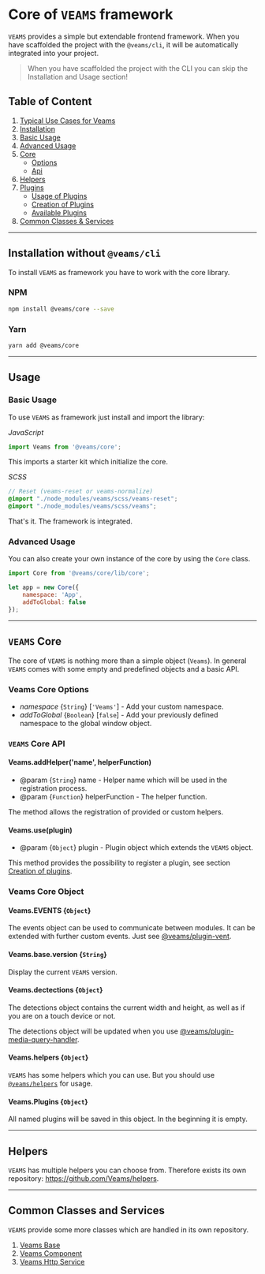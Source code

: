 [//]: # ({{#wrapWith "content-section"}})

[//]: #     ({{#wrapWith "grid-row"}})
[//]: #         ({{#wrapWith "grid-col" colClasses="is-col-mobile-l-8"}})

# Core of `VEAMS` framework

`VEAMS` provides a simple but extendable frontend framework. When you have scaffolded the project with the `@veams/cli`, it will be automatically integrated into your project.

> When you have scaffolded the project with the CLI you can skip the Installation and Usage section!

## Table of Content

1. [Typical Use Cases for Veams](#typical-use-cases)
1. [Installation](#installation)
1. [Basic Usage](#basic-usage)
1. [Advanced Usage](#advanced-usage)
1. [Core](#veams-core)
    - [Options](#veams-core-options)
    - [Api](#veams-core-api)
1. [Helpers](#veams-helpers)
1. [Plugins](#plugins)
    - [Usage of Plugins](#usage-of-plugins)
    - [Creation of Plugins](#creation-of-plugins)
    - [Available Plugins](#available-plugins)
1. [Common Classes & Services](#common-classes-and-services)

----------------

## Installation without `@veams/cli`

To install `VEAMS` as framework you have to work with the core library. 

### NPM 

``` bash
npm install @veams/core --save
```

### Yarn 

``` bash
yarn add @veams/core 
```

----------------

## Usage 

### Basic Usage

To use `VEAMS` as framework just install and import the library: 

_JavaScript_

``` js
import Veams from '@veams/core';
```

This imports a starter kit which initialize the core. 

_SCSS_

``` scss
// Reset (veams-reset or veams-normalize)
@import "./node_modules/veams/scss/veams-reset";
@import "./node_modules/veams/scss/veams";
```

That's it. The framework is integrated.

### Advanced Usage 

You can also create your own instance of the core by using the `Core` class. 

``` js
import Core from '@veams/core/lib/core';

let app = new Core({
    namespace: 'App',
    addToGlobal: false
});
```

----------

## `VEAMS` Core

The core of `VEAMS` is nothing more than a simple object (`Veams`). In general `VEAMS` comes with some empty and predefined objects and a basic API.

### Veams Core Options

- _namespace_ {`String`} [`'Veams'`] - Add your custom namespace.
- _addToGlobal_ {`Boolean`} [`false`] - Add your previously defined namespace to the global window object.

### `VEAMS` Core API

#### Veams.addHelper('name', helperFunction)

* @param {`String`} name - Helper name which will be used in the registration process.
* @param {`Function`} helperFunction - The helper function.

The method allows the registration of provided or custom helpers.

#### Veams.use(plugin)

* @param {`Object`} plugin - Plugin object which extends the `VEAMS` object.

This method provides the possibility to register a plugin, see section [Creation of plugins](creation-of-plugins).

### Veams Core Object

#### Veams.EVENTS {`Object`}

The events object can be used to communicate between modules. 
It can be extended with further custom events. Just see [@veams/plugin-vent](https://github.com/Veams/plugin-vent).

#### Veams.base.version {`String`}

Display the current `VEAMS` version.

#### Veams.dectections {`Object`}

The detections object contains the current width and height, as well as if you are on a touch device or not.

The detections object will be updated when you use [@veams/plugin-media-query-handler](https://github.com/Veams/plugin-media-query-handler).

#### Veams.helpers {`Object`}

`VEAMS` has some helpers which you can use. But you should use [`@veams/helpers`](https://github.com/Veams/helpers) for usage.

#### Veams.Plugins {`Object`}

All named plugins will be saved in this object. In the beginning it is empty.

---------------

## Helpers

`VEAMS` has multiple helpers you can choose from. Therefore exists its own repository: https://github.com/Veams/helpers.

------------- 

## Common Classes and Services

`VEAMS` provide some more classes which are handled in its own repository.

1. [Veams Base](https://github.com/Veams/base)
1. [Veams Component](https://github.com/Veams/component)
1. [Veams Http Service](https://github.com/Veams/http-service)

[//]: #         ({{/wrapWith}})
[//]: #     ({{/wrapWith}})

[//]: # ({{/wrapWith}})